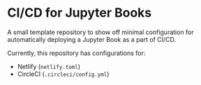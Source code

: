 # CI/CD for Jupyter Books

A small template repository to show off minimal configuration
for automatically deploying a Jupyter Book as a part of CI/CD.

Currently, this repository has configurations for:

* Netlify (`netlify.toml`)
* CircleCI (`.circleci/config.yml`)
